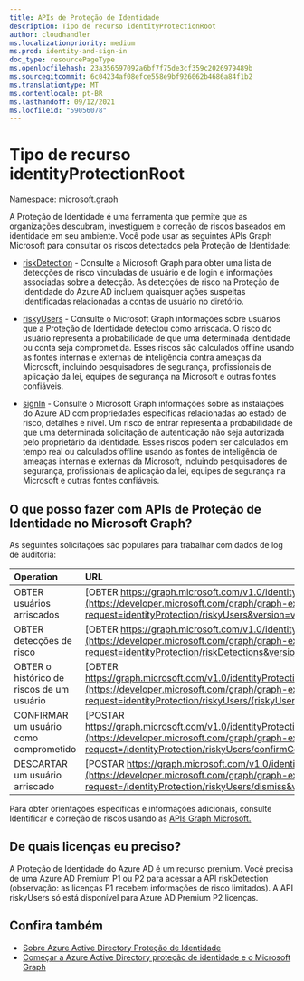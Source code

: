 ```yaml
---
title: APIs de Proteção de Identidade
description: Tipo de recurso identityProtectionRoot
author: cloudhandler
ms.localizationpriority: medium
ms.prod: identity-and-sign-in
doc_type: resourcePageType
ms.openlocfilehash: 23a356597092a6bf7f75de3cf359c2026979489b
ms.sourcegitcommit: 6c04234af08efce558e9bf926062b4686a84f1b2
ms.translationtype: MT
ms.contentlocale: pt-BR
ms.lasthandoff: 09/12/2021
ms.locfileid: "59056078"
---
```

# <a name="identityprotectionroot-resource-type"></a>Tipo de recurso identityProtectionRoot

Namespace: microsoft.graph

A Proteção de Identidade é uma ferramenta que permite que as organizações descubram, investiguem e correção de riscos baseados em identidade em seu ambiente. Você pode usar as seguintes APIs Graph Microsoft para consultar os riscos detectados pela Proteção de Identidade: 

* [riskDetection](riskdetection.md) - Consulte a Microsoft Graph para obter uma lista de detecções de risco vinculadas de usuário e de login e informações associadas sobre a detecção. As detecções de risco na Proteção de Identidade do Azure AD incluem quaisquer ações suspeitas identificadas relacionadas a contas de usuário no diretório.

* [riskyUsers](riskyuser.md) - Consulte o Microsoft Graph informações sobre usuários que a Proteção de Identidade detectou como arriscada. O risco do usuário representa a probabilidade de que uma determinada identidade ou conta seja comprometida. Esses riscos são calculados offline usando as fontes internas e externas de inteligência contra ameaças da Microsoft, incluindo pesquisadores de segurança, profissionais de aplicação da lei, equipes de segurança na Microsoft e outras fontes confiáveis.

* [signIn](signin.md) - Consulte o Microsoft Graph informações sobre as instalações do Azure AD com propriedades específicas relacionadas ao estado de risco, detalhes e nível. Um risco de entrar representa a probabilidade de que uma determinada solicitação de autenticação não seja autorizada pelo proprietário da identidade. Esses riscos podem ser calculados em tempo real ou calculados offline usando as fontes de inteligência de ameaças internas e externas da Microsoft, incluindo pesquisadores de segurança, profissionais de aplicação da lei, equipes de segurança na Microsoft e outras fontes confiáveis.

## <a name="what-can-i-do-with-identity-protection-apis-in-microsoft-graph"></a>O que posso fazer com APIs de Proteção de Identidade no Microsoft Graph?

As seguintes solicitações são populares para trabalhar com dados de log de auditoria:

Operation | URL
:----------|:----
OBTER usuários arriscados | [OBTER https://graph.microsoft.com/v1.0/identityProtection/riskyUsers](https://developer.microsoft.com/graph/graph-explorer?request=identityProtection/riskyUsers&version=v1.0)
OBTER detecções de risco | [OBTER https://graph.microsoft.com/v1.0/identityProtection/riskDetections](https://developer.microsoft.com/graph/graph-explorer?request=identityProtection/riskDetections&version=v1.0)
OBTER o histórico de riscos de um usuário | [OBTER https://graph.microsoft.com/v1.0/identityProtection/riskyUsers/{riskyUserId}/history](https://developer.microsoft.com/graph/graph-explorer?request=identityProtection/riskyUsers/{riskyUserId}/history&version=v1.0)
CONFIRMAR um usuário como comprometido | [POSTAR https://graph.microsoft.com/v1.0/identityProtection/riskyUsers/confirmCompromised](https://developer.microsoft.com/graph/graph-explorer?request=/identityProtection/riskyUsers/confirmCompromised&version=v1.0)
DESCARTAR um usuário arriscado | [POSTAR https://graph.microsoft.com/v1.0/identityProtection/riskyUsers/dismiss](https://developer.microsoft.com/graph/graph-explorer?request=/identityProtection/riskyUsers/dismiss&version=v1.0)

Para obter orientações específicas e informações adicionais, consulte Identificar e correção de riscos usando as [APIs Graph Microsoft.](/graph/tutorial-riskdetection-api)

## <a name="what-licenses-do-i-need"></a>De quais licenças eu preciso?

A Proteção de Identidade do Azure AD é um recurso premium. Você precisa de uma Azure AD Premium P1 ou P2 para acessar a API riskDetection (observação: as licenças P1 recebem informações de risco limitados). A API riskyUsers só está disponível para Azure AD Premium P2 licenças.

## <a name="see-also"></a>Confira também

* [Sobre Azure Active Directory Proteção de Identidade](/azure/active-directory/identity-protection/overview-identity-protection)
* [Começar a Azure Active Directory proteção de identidade e o Microsoft Graph](/azure/active-directory/identity-protection/howto-identity-protection-graph-api)
